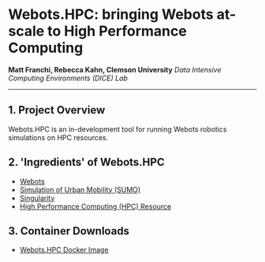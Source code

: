 # Webots.HPC: bringing Webots at-scale to High Performance Computing

**Matt Franchi, Rebecca Kahn, Clemson University**
*Data Intensive Computing Environments (DICE) Lab*



---
## 1. Project Overview
Webots.HPC is an in-development tool for running Webots robotics simulations on HPC resources. 

## 2. 'Ingredients' of Webots.HPC
- [Webots](https://cyberbotics.com/)
- [Simulation of Urban Mobility (SUMO)](https://www.eclipse.org/sumo/)
- [Singularity](https://sylabs.io/singularity/)
- [High Performance Computing (HPC) Resource](https://www.usgs.gov/core-science-systems/sas/arc/about/what-high-performance-computing)

## 3. Container Downloads
- [Webots.HPC Docker Image](https://hub.docker.com/r/mattwfranchi/webots_sumo)
